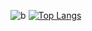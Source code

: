![b](https://github-readme-stats.vercel.app/api?username=Hyyuns&show_icons=true&theme=dark)
[![Top Langs](https://github-readme-stats.vercel.app/api/top-langs/?username=Hyyuns&layout=compact)](https://github.com/anuraghazra/github-readme-stats)

